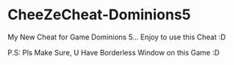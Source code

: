# CheeZeCheat-Dominions5

My New Cheat for Game Dominions 5... Enjoy to use this Cheat :D

P.S: Pls Make Sure, U Have Borderless Window on this Game :D
